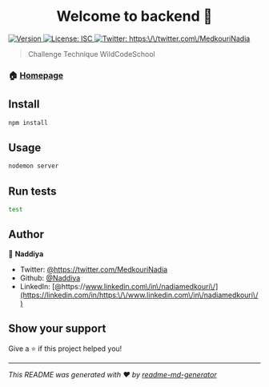 <h1 align="center">Welcome to backend 👋</h1>
<p>
  <a href="https://www.npmjs.com/package/backend" target="_blank">
    <img alt="Version" src="https://img.shields.io/npm/v/backend.svg">
  </a>
  <a href="#" target="_blank">
    <img alt="License: ISC" src="https://img.shields.io/badge/License-ISC-yellow.svg" />
  </a>
  <a href="https://twitter.com/https:\/\/twitter.com\/MedkouriNadia" target="_blank">
    <img alt="Twitter: https:\/\/twitter.com\/MedkouriNadia" src="https://img.shields.io/twitter/follow/https:\/\/twitter.com\/MedkouriNadia.svg?style=social" />
  </a>
</p>

> Challenge Technique WildCodeSchool

### 🏠 [Homepage](https://master.ddutpgzzgsg77.amplifyapp.com/)

## Install

```sh
npm install
```

## Usage

```sh
nodemon server
```

## Run tests

```sh
test
```

## Author

👤 **Naddiya**

* Twitter: [@https:\/\/twitter.com\/MedkouriNadia](https://twitter.com/https:\/\/twitter.com\/MedkouriNadia)
* Github: [@Naddiya](https://github.com/Naddiya)
* LinkedIn: [@https:\/\/www.linkedin.com\/in\/nadiamedkouri\/](https://linkedin.com/in/https:\/\/www.linkedin.com\/in\/nadiamedkouri\/)

## Show your support

Give a ⭐️ if this project helped you!

***
_This README was generated with ❤️ by [readme-md-generator](https://github.com/kefranabg/readme-md-generator)_